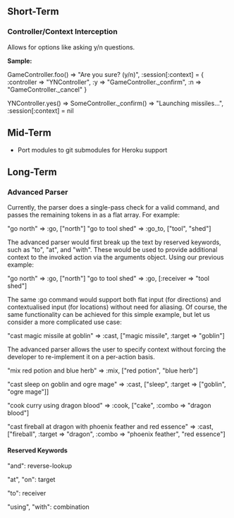 ## Short-Term

### Controller/Context Interception

Allows for options like asking y/n questions.

**Sample:**

GameController.foo() => "Are you sure? (y/n)",
  :session[:context] = { :controller => "YNController",
    :y => "GameController._confirm",
    :n => "GameController._cancel" }

YNController.yes() => SomeController._confirm() => "Launching missiles...",
  :session[:context] = nil

## Mid-Term

* Port modules to git submodules for Heroku support

## Long-Term

### Advanced Parser

Currently, the parser does a single-pass check for a valid command, and passes
the remaining tokens in as a flat array. For example:

  "go north" => :go, ["north"]
  "go to tool shed" => :go_to, ["tool", "shed"]


The advanced parser would first break up the text by reserved keywords, such as
"to", "at", and "with". These would be used to provide additional context to
the invoked action via the arguments object. Using our previous example:

  "go north" => :go, ["north"]
  "go to tool shed" => :go, [:receiver => "tool shed"]

The same :go command would support both flat input (for directions) and
contextualised input (for locations) without need for aliasing. Of course, the
same functionality can be achieved for this simple example, but let us consider
a more complicated use case:

  "cast magic missile at goblin" => :cast, ["magic missile", :target => "goblin"]

The advanced parser allows the user to specify context without forcing the
developer to re-implement it on a per-action basis.

  "mix red potion and blue herb" =>
    :mix, ["red potion", "blue herb"]
  
  "cast sleep on goblin and ogre mage" =>
    :cast, ["sleep", :target => ["goblin", "ogre mage"]]
    
  "cook curry using dragon blood" => :cook, ["cake", :combo => "dragon blood"]
  
  "cast fireball at dragon with phoenix feather and red essence" =>
    :cast, ["fireball", :target => "dragon", :combo => "phoenix feather", "red essence"]

#### Reserved Keywords

"and": reverse-lookup

"at", "on": target

"to": receiver

"using", "with": combination
